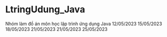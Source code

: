 # LtringUdung_Java
Nhóm làm đồ án môn học lập trình ứng dụng Java
12/05/2023 
15/05/2023
18/05/2023
21/05/2023
21/05/2023
25/05/2023
